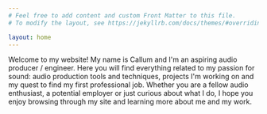 ```yaml
---
# Feel free to add content and custom Front Matter to this file.
# To modify the layout, see https://jekyllrb.com/docs/themes/#overriding-theme-defaults

layout: home
---
```

Welcome to my website! My name is Callum and I'm an aspiring audio producer / engineer. Here you will find everything related to my passion for sound: audio production tools and techniques, projects I'm working on and my quest to find my first professional job. Whether you are a fellow audio enthusiast, a potential employer or just curious about what I do, I hope you enjoy browsing through my site and learning more about me and my work.